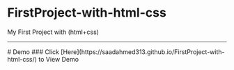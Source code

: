 # FirstProject-with-html-css
My First Project with (html+css)
<hr>
# Demo
### Click [Here](https://saadahmed313.github.io/FirstProject-with-html-css/) to View Demo 
